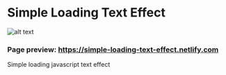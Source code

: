 # Simple Loading Text Effect


![alt text](https://github.com/AngelQuesada/simple_loading_text_effect/blob/master/images/git_preview.gif?raw=true)

###  Page preview: <a href="https://simple-loading-text-effect.netlify.com" target="_blank">https://simple-loading-text-effect.netlify.com</a>

  
Simple loading javascript text effect 